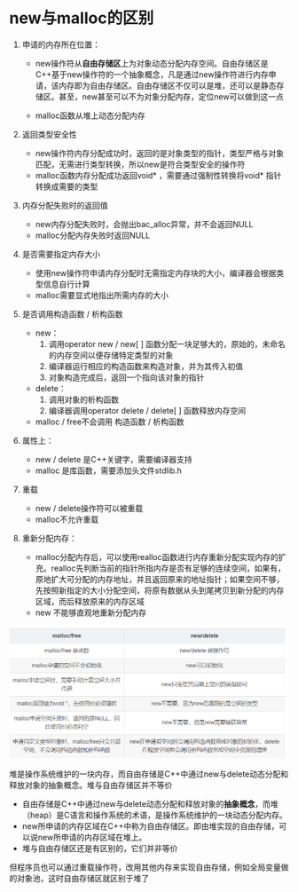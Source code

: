 # new与malloc的区别

1. 申请的内存所在位置：

   + new操作符从**自由存储区**上为对象动态分配内存空间。自由存储区是C++基于new操作符的一个抽象概念，凡是通过new操作符进行内存申请，该内存即为自由存储区。自由存储区不仅可以是堆，还可以是静态存储区。甚至，new甚至可以不为对象分配内存，定位new可以做到这一点

   + malloc函数从堆上动态分配内存

2. 返回类型安全性

   + new操作符内存分配成功时，返回的是对象类型的指针，类型严格与对象匹配，无需进行类型转换，所以new是符合类型安全的操作符
   + malloc函数内存分配成功返回void* ，需要通过强制性转换将void* 指针转换成需要的类型

3. 内存分配失败时的返回值

   + new内存分配失败时，会抛出bac_alloc异常，并不会返回NULL
   + malloc分配内存失败时返回NULL

4. 是否需要指定内存大小

   + 使用new操作符申请内存分配时无需指定内存块的大小，编译器会根据类型信息自行计算
   + malloc需要显式地指出所需内存的大小

5. 是否调用构造函数 / 析构函数

   + new：
     1. 调用operator new / new[ ] 函数分配一块足够大的，原始的，未命名的内存空间以便存储特定类型的对象
     2. 编译器运行相应的构造函数来构造对象，并为其传入初值
     3. 对象构造完成后，返回一个指向该对象的指针
   + delete：
     1. 调用对象的析构函数
     2. 编译器调用operator delete / delete[ ] 函数释放内存空间
   + malloc / free不会调用 构造函数 / 析构函数

6. 属性上：

   + new / delete 是C++关键字，需要编译器支持
   + malloc 是库函数，需要添加头文件stdlib.h

7. 重载

   + new / delete操作符可以被重载
   + malloc不允许重载

8. 重新分配内存：

   + malloc分配内存后，可以使用realloc函数进行内存重新分配实现内存的扩充。realloc先判断当前的指针所指内存是否有足够的连续空间，如果有，原地扩大可分配的内存地址，并且返回原来的地址指针；如果空间不够，先按照新指定的大小分配空间，将原有数据从头到尾拷贝到新分配的内存区域，而后释放原来的内存区域
   + new 不能够直观地重新分配内存

![1583850670326](./image/1583850670326.png)



堆是操作系统维护的一块内存，而自由存储是C++中通过new与delete动态分配和释放对象的抽象概念。堆与自由存储区并不等价

+ 自由存储是C++中通过new与delete动态分配和释放对象的**抽象概念**，而堆（heap）是C语言和操作系统的术语，是操作系统维护的一块动态分配内存。
+ new所申请的内存区域在C++中称为自由存储区。即由堆实现的自由存储，可以说new所申请的内存区域在堆上。
+ 堆与自由存储区还是有区别的，它们并非等价

但程序员也可以通过重载操作符，改用其他内存来实现自由存储，例如全局变量做的对象池，这时自由存储区就区别于堆了 
